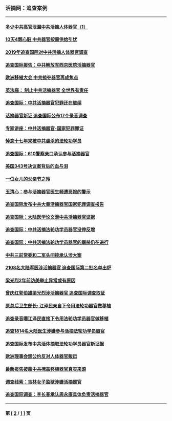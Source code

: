 ### 活摘网：追查案例
---
#### [多少中共高官泄漏中共活摘人体器官（1）](../../pages/nf5880/n12671234.md?05092113) 
#### [10天4颗心脏 中共器官按需供给引忧](../../pages/nf5880/n12326366.md?05092113) 
#### [2019年追查国际对中共活摘人体器官调查](../../pages/nf5880/n11917733.md?05092113) 
#### [追查国际报告：中共解放军西京医院活摘器官](../../pages/nf5880/n11838359.md?05092113) 
#### [欧洲移植大会 中共掠夺器官再成焦点](../../pages/nf5880/n11538883.md?05092113) 
#### [英法庭： 制止中共活摘器官 全世界有责任](../../pages/nf5880/n11330691.md?05092113) 
#### [追查国际：中共活摘器官犯罪还在继续](../../pages/nf5880/n11218301.md?05092113) 
#### [活摘器官新证 追查国际公布17个录音调查](../../pages/nf5880/n10897744.md?05092113) 
#### [专家讲座：中共活摘器官-国家犯罪罪证](../../pages/nf5880/n8828153.md?05092113) 
#### [悼念十七年来被中共虐杀的法轮功学员](../../pages/nf5880/n8124823.md?05092113) 
#### [追查国际：610警察亲口承认参与活摘器官](../../pages/nf5880/n8109067.md?05092113) 
#### [美国343号决议案背后的血与泪](../../pages/nf5880/n8020684.md?05092113) 
#### [一位女儿的父亲节之殇](../../pages/nf5880/n8014122.md?05092113) 
#### [玉清心：参与活摘器官医生频遭恶报的警示](../../pages/nf5880/n4637546.md?05092113) 
#### [追查国际发布中共大量活摘器官国家犯罪调查报告](../../pages/nf5880/n4613428.md?05092113) 
#### [追查国际：大陆医学论文泄中共活摘器官证据](../../pages/nf5880/n4608794.md?05092113) 
#### [追查国际：中共活摘法轮功学员器官没停反增](../../pages/nf5880/n4584075.md?05092113) 
#### [追查国际：中共活摘法轮功学员器官的屠杀仍在进行](../../pages/nf5880/n4299154.md?05092113) 
#### [中共三前常委和二军头间接承认涉大案](../../pages/nf5880/n4286244.md?05092113) 
#### [2108名大陆军医涉活摘器官 追查国际第二批名单出炉](../../pages/nf5880/n4284769.md?05092113) 
#### [梁光烈2年前访美举止异常或有原因](../../pages/nf5880/n4279686.md?05092113) 
#### [曾庆红郭伯雄梁光烈涉活摘器官 追查国际调查取证](../../pages/nf5880/n4278462.md?05092113) 
#### [原总后卫生部长: 江泽民亲自下令用法轮功器官做移植](../../pages/nf5880/n4263864.md?05092113) 
#### [追查录音曝江泽民直接下令用法轮功学员器官做移植](../../pages/nf5880/n4261268.md?05092113) 
#### [追查1814名大陆医生涉嫌参与活摘法轮功学员器官](../../pages/nf5880/n4259055.md?05092113) 
#### [追查国际发布中共活体摘取法轮功学员器官新证据](../../pages/nf5880/n4258255.md?05092113) 
#### [欧洲理事会颁公约反对人体器官贩运](../../pages/nf5880/n4206955.md?05092113) 
#### [最新报告披露中共掩盖移植器官真实来源](../../pages/nf5880/n4140084.md?05092113) 
#### [调查线索：吉林女子监狱涉嫌活摘器官](../../pages/nf5880/n4044366.md?05092113) 
#### [追查国际调查：李长春承认周永康具体负责活摘器官](../../pages/nf5880/n3966668.md?05092113) 

---
#### 第 [ [2](./2.md?05092113) / [1](./1.md?05092113) ] 页
